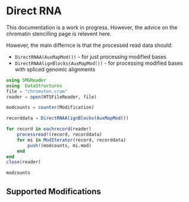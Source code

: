 # Direct RNA

This documentation is a work in progress. However, the advice on the chromatin stencilling page is relevent here.

However, the main differnce is that the processed read data should:
  - `DirectRNAA(AuxMapMod())` - for just processing modified bases
  - `DirectRNAAlignBlocks(AuxMapMod())` - for processing modified bases with spliced genomic alignments

```julia
using SMGReader
using  DataStructures
file = "chromsten.cram"
reader = open(HTSFileReader, file)

modcounts = counter(Modification)

recorddata = DirectRNAAlignBlocks(AuxMapMod())

for record in eachrecord(reader)
    processread!(record, recorddata)
    for mi in ModIterator(record, recorddata)
        push!(modcounts, mi.mod)
    end
end
close(reader)

modcounts
```


## Supported Modifications